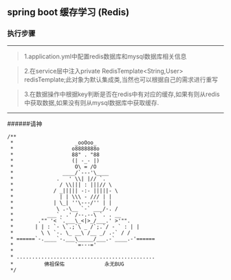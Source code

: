 ## spring boot 缓存学习 (Redis)

### 执行步骤

----

> 1.application.yml中配置redis数据库和mysql数据库相关信息
    
> 2.在service层中注入private RedisTemplate<String,User> redisTemplate;此对象为默认集成类,当然也可以根据自己的需求进行重写
    
> 3.在数据操作中根据key判断是否在redis中有对应的缓存,如果有则从redis中获取数据,如果没有则从mysql数据库中获取缓存.

----

######请神

    /**
     *                    _ooOoo_
     *                   o8888888o
     *                   88" . "88
     *                   (| -_- |)
     *                    O\ = /O
     *                ____/`---'\____
     *              .   ' \\| |// `.
     *               / \\||| : |||// \
     *             / _||||| -:- |||||- \
     *               | | \\\ - /// | |
     *             | \_| ''\---/'' | |
     *              \ .-\__ `-` ___/-. /
     *           ___`. .' /--.--\ `. . __
     *        ."" '< `.___\_<|>_/___.' >'"".
     *       | | : `- \`.;`\ _ /`;.`/ - ` : | |
     *         \ \ `-. \_ __\ /__ _/ .-` / /
     * ======`-.____`-.___\_____/___.-`____.-'======
     *                    `=---='
     *
     * .............................................
     *          佛祖保佑             永无BUG
     */
